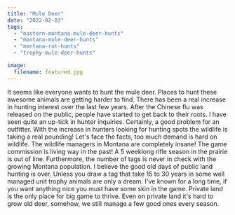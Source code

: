 ```yaml
---
title: "Mule Deer"
date: "2022-02-03"
tags:
  - "eastern-montana-mule-deer-hunts"
  - "montana-mule-deer-hunts"
  - "montana-rut-hunts"
  - "trophy-mule-deer-hunts"

image:
  filename: featured.jpg
---
```


It seems like everyone wants to hunt the mule deer. Places to hunt these awesome animals are getting harder to find. There has been a real increase in hunting interest over the last few years. After the Chinese flu was released on the public, people have started to get back to their roots. I have seen quite an up-tick in hunter inquiries. Certainly, a good problem for an outfitter. With the increase in hunters looking for hunting spots the wildlife is taking a real pounding! Let's face the facts, too much demand is hard on wildlife. The wildlife managers in Montana are completely insane! The game commission is living way in the past! A 5 weeklong rifle season in the prairie is out of line. Furthermore, the number of tags is never in check with the growing Montana population. I believe the good old days of public land hunting is over. Unless you draw a tag that take 15 to 30 years in some well managed unit trophy animals are only a dream. I've known for a long time, if you want anything nice you must have some skin in the game. Private land is the only place for big game to thrive. Even on private land it's hard to grow old deer, somehow, we still manage a few good ones every season.
